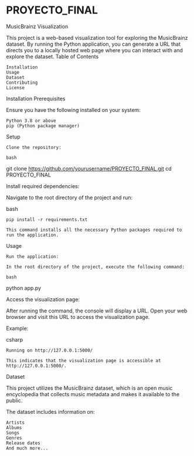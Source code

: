 # PROYECTO_FINAL

MusicBrainz Visualization

This project is a web-based visualization tool for exploring the MusicBrainz dataset. By running the Python application, you can generate a URL that directs you to a locally hosted web page where you can interact with and explore the dataset.
Table of Contents

    Installation
    Usage
    Dataset
    Contributing
    License

Installation
Prerequisites

Ensure you have the following installed on your system:

    Python 3.8 or above
    pip (Python package manager)

Setup

    Clone the repository:

    bash

git clone https://github.com/yourusername/PROYECTO_FINAL.git
cd PROYECTO_FINAL

Install required dependencies:

Navigate to the root directory of the project and run:

bash

    pip install -r requirements.txt

    This command installs all the necessary Python packages required to run the application.

Usage

    Run the application:

    In the root directory of the project, execute the following command:

    bash

python app.py

Access the visualization page:

After running the command, the console will display a URL. Open your web browser and visit this URL to access the visualization page.

Example:

csharp

    Running on http://127.0.0.1:5000/

    This indicates that the visualization page is accessible at http://127.0.0.1:5000/.

Dataset

This project utilizes the MusicBrainz dataset, which is an open music encyclopedia that collects music metadata and makes it available to the public.

The dataset includes information on:

    Artists
    Albums
    Songs
    Genres
    Release dates
    And much more...

